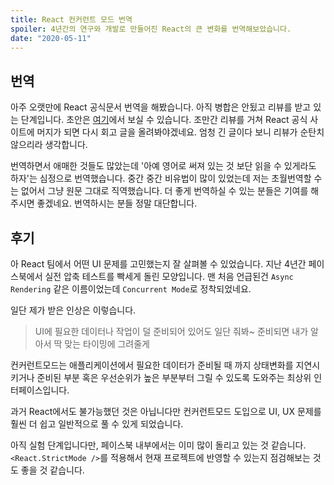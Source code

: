 ```yaml
---
title: React 컨커런트 모드 번역
spoiler: 4년간의 연구와 개발로 만들어진 React의 큰 변화를 번역해보았습니다.
date: "2020-05-11"
---
```


## 번역

아주 오랫만에 React 공식문서 번역을 해봤습니다. 아직 병합은 안됬고 리뷰를 받고 있는 단계입니다.
초안은 [여기](https://deploy-preview-224--ko-reactjs-org.netlify.app/docs/concurrent-mode-patterns.html)에서 보실 수 있습니다.
조만간 리뷰를 거쳐 React 공식 사이트에 머지가 되면 다시 회고 글을 올려봐야겠네요.
엄청 긴 글이다 보니 리뷰가 순탄치 않으리라 생각합니다.

번역하면서 애매한 것들도 많았는데 '아예 영어로 써져 있는 것 보단 읽을 수 있게라도 하자'는 심정으로 번역했습니다.
중간 중간 비유법이 많이 있었는데 저는 초월번역할 수는 없어서 그냥 원문 그대로 직역했습니다.
더 좋게 번역하실 수 있는 분들은 기여를 해주시면 좋겠네요. 번역하시는 분들 정말 대단합니다.

## 후기

아 React 팀에서 어떤 UI 문제를 고민했는지 잘 살펴볼 수 있었습니다.
지난 4년간 페이스북에서 실전 압축 테스트를 빡세게 돌린 모양입니다.
맨 처음 언급된건 `Async Rendering` 같은 이름이었는데 `Concurrent Mode`로 정착되었네요.

일단 제가 받은 인상은 이렇습니다.

> UI에 필요한 데이터나 작업이 덜 준비되어 있어도 일단 줘봐~
> 준비되면 내가 알아서 딱 맞는 타이밍에 그려줄게

컨커런트모드는 애플리케이션에서 필요한 데이터가 준비될 때 까지 상태변화를 지연시키거나
준비된 부분 혹은 우선순위가 높은 부분부터 그릴 수 있도록 도와주는 최상위 인터페이스입니다.

과거 React에서도 불가능했던 것은 아닙니다만 컨커런트모드 도입으로
UI, UX 문제를 훨씬 더 쉽고 일반적으로 풀 수 있게 되었습니다.

아직 실험 단계입니다만, 페이스북 내부에서는 이미 많이 돌리고 있는 것 같습니다.
`<React.StrictMode />`를 적용해서 현재 프로젝트에 반영할 수 있는지 점검해보는 것도 좋을 것 같습니다.
